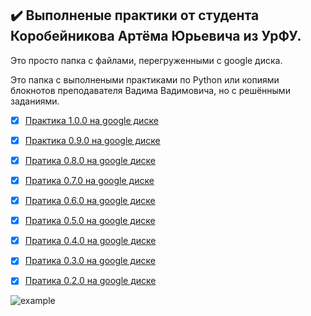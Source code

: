 ## :heavy_check_mark: Выполненые практики от студента __Коробейникова Артёма Юрьевича из УрФУ__.

Это просто папка с файлами, перегруженными с google диска.

Это папка с выполнеными практиками по Python или копиями блокнотов преподавателя Вадима Вадимовича, но с решёнными заданиями.

- [X] [Практика 1.0.0 на google диске](https://colab.research.google.com/drive/1pEx5Czy-tpxMx0bOsNy1M-vKyUX9naSh?usp=sharing)
- [X] [Практика 0.9.0 на google диске](https://colab.research.google.com/drive/1LrgaJtI4wWpsRuuJp3OPxmNQNYnUD0dp?usp=sharing)
- [X] [Пратика 0.8.0 на google диске](https://colab.research.google.com/drive/1F-FmYMxPvDMEVTxbtcGhaQXIIfUNCtZR?usp=sharing)
- [X] [Пратика 0.7.0 на google диске](https://colab.research.google.com/drive/1LQKoT0M6hXQucZq4ANWPz69-lBOqoPM0?usp=sharing)
- [X] [Пратика 0.6.0 на google диске](https://colab.research.google.com/drive/1QlHKZR4knE7xZ0OVP7VXr_P8jXQgiXdS?usp=sharing)
- [X] [Пратика 0.5.0 на google диске](https://colab.research.google.com/drive/1YcIQAbkpccv5jAy8XEUyvD39ZrzlcXi2?usp=sharing)
- [X] [Пратика 0.4.0 на google диске](https://colab.research.google.com/drive/17uoC41a6HbBWh5mXRBCPbb1UrexUNtLn?usp=sharing)
- [X] [Пратика 0.3.0 на google диске](https://colab.research.google.com/drive/1_P3JZoSvuTQbCjozSanhXujmz9_9KorA?usp=sharing)
- [X] [Пратика 0.2.0 на google диске](https://colab.research.google.com/drive/1DxK3852IrSW8Zn1USgmJSWxX6lQRl8Pd?usp=sharing)


![example](https://img.shields.io/badge/Google_colab-Python-yellow-blue)
